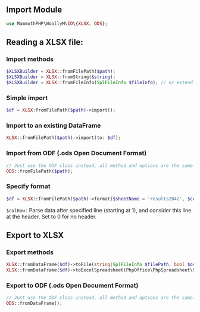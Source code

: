 ## Import Module
```php
use MammothPHP\WoollyM\IO\{XLSX, ODS};
```

## Reading a XLSX file:

### Import methods
```php
$XLSXBuilder = XLSX::fromFilePath($path);
$XLSXBuilder = XLSX::fromString($string);
$XLSXBuilder = XLSX::fromFileInfo(SplFileInfo $fileInfo); // or extending FileInfo like SplFileObject
```

### Simple import
```php
$df = XLSX:fromFilePath($path)->import();
```

### Import to an existing DataFrame
```php
XLSX::fromFilePath($path)->import(to: $df);
```

### Import from ODF (.ods Open Document Format)
```php
// Just use the ODF class instead, all method and options are the same.
ODS::fromFilePath($path);
```


### Specify format
```php
$df = XLSX::fromFilePath($path)->format($sheetName = 'results2042', $colRow = 1)->import();
```

```$colRow:``` Parse data after specified line (starting at 1), and consider this line at the header. Set to 0 for no header.


## Export to XLSX

### Export methods

```php
XLSX::fromDataFrame($df)->toFile(string|SplFileInfo $filePath, bool $overwriteFile = false, string $worksheetTitle = 'DataFrame'): void;
XLSX::fromDataFrame($df)->toExcelSpreadsheet(PhpOffice\PhpSpreadsheet\Spreadsheet &$spreadsheet, string $worksheetTitle = 'Spread1'): PhpOffice\PhpSpreadsheet\Worksheet\Worksheet;
```

### Export to ODF (.ods Open Document Format)
```php
// Just use the ODF class instead, all method and options are the same.
ODS::fromDataFrame();
```